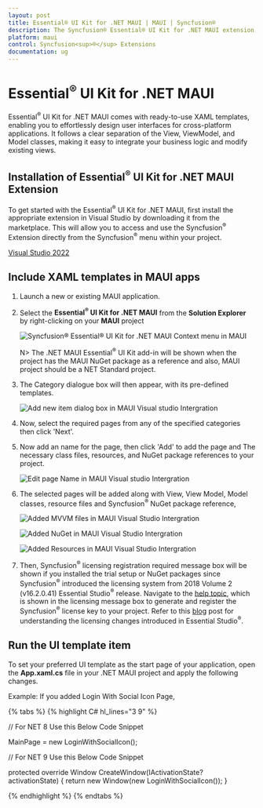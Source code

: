 ```yaml
---
layout: post
title: Essential® UI Kit for .NET MAUI | MAUI | Syncfusion®
description: The Syncfusion® Essential® UI Kit for .NET MAUI extension provides the predefined design Screens for the MAUI Apps.
platform: maui
control: Syncfusion<sup>®</sup> Extensions
documentation: ug
---
```


# Essential<sup>®</sup> UI Kit for .NET MAUI

Essential<sup>®</sup> UI Kit for .NET MAUI comes with ready-to-use XAML templates, enabling you to effortlessly design user interfaces for cross-platform applications. It follows a clear separation of the View, ViewModel, and Model classes, making it easy to integrate your business logic and modify existing views.

## Installation of Essential<sup>®</sup> UI Kit for .NET MAUI Extension

To get started with the Essential<sup>®</sup> UI Kit for .NET MAUI, first install the appropriate extension in Visual Studio by downloading it from the marketplace. This will allow you to access and use the Syncfusion<sup>®</sup> Extension directly from the Syncfusion<sup>®</sup> menu within your project.

[Visual Studio 2022]()


## Include XAML templates in MAUI apps

1.	Launch a new or existing MAUI application.

2.	Select the **Essential<sup>®</sup> UI Kit for .NET MAUI** from the **Solution Explorer** by right-clicking on your **MAUI** project

	![Syncfusion<sup>®</sup> Essential<sup>®</sup> UI Kit for .NET MAUI Context menu in MAUI](Essential_UI_Kit_images/visual-studio-intergration-context-menu.png)

	N> The .NET MAUI Essential<sup>®</sup> UI Kit add-in will be shown when the project has the MAUI NuGet package as a reference and also, MAUI project should be a NET Standard project.

3.	The Category dialogue box will then appear, with its pre-defined templates.

	![Add new item dialog box in MAUI Visual studio Intergration](Essential_UI_Kit_images/visual-studio-intergration-item-dialog-box.png)

4.	Now, select the required pages from any of the specified categories then click 'Next'.

5.	Now add an name for the page, then click 'Add' to add the page and The necessary class files, resources, and NuGet package references to your project.

	![Edit page Name in MAUI Visual studio Intergration](Essential_UI_Kit_images/visual-studio-intergration-page-name.png)

6.	The selected pages will be added along with View, View Model, Model classes, resource files and Syncfusion<sup>®</sup> NuGet package reference,

	![Added MVVM files in MAUI Visual Studio Intergration](Essential_UI_Kit_images/visual-studio-intergration-mvvm-files.png)

	![Added NuGet in MAUI Visual Studio Intergration](Essential_UI_Kit_images/visual-studio-intergration-nuget.png)

	![Added Resources in MAUI Visual Studio Intergration](Essential_UI_Kit_images/visual-studio-intergration-resources.png)

7.	Then, Syncfusion<sup>®</sup> licensing registration required message box will be shown if you installed the trial setup or NuGet packages since Syncfusion<sup>®</sup> introduced the licensing system from 2018 Volume 2 (v16.2.0.41) Essential Studio<sup>®</sup> release. Navigate to the [help topic](https://help.syncfusion.com/common/essential-studio/licensing/overview#how-to-generate-syncfusion-license-key), which is shown in the licensing message box to generate and register the Syncfusion<sup>®</sup> license key to your project. Refer to this [blog](https://www.syncfusion.com/blogs/post/whats-new-in-2018-volume-2.aspx) post for understanding the licensing changes introduced in Essential Studio<sup>®</sup>. 

## Run the UI template item

To set your preferred UI template as the start page of your application, open the **App.xaml.cs** file in your .NET MAUI project and apply the following changes.

Example: If you added Login With Social Icon Page,

{% tabs %}
{% highlight C# hl_lines="3 9" %}

// For NET 8 Use this Below Code Snippet

MainPage = new LoginWithSocialIcon();

// For NET 9 Use this Below Code Snippet

protected override Window CreateWindow(IActivationState? activationState)
{
    return new Window(new LoginWithSocialIcon());
}

{% endhighlight %}
{% endtabs %}
